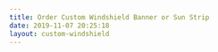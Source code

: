 ```yaml
---
title: Order Custom Windshield Banner or Sun Strip
date: 2019-11-07 20:25:18
layout: custom-windshield
---
```


